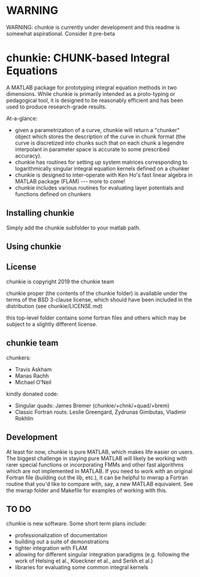 # WARNING

WARNING: chunkie is currently under development and
this readme is somewhat aspirational. Consider it
pre-beta

# chunkie: CHUNK-based Integral Equations

A MATLAB package for prototyping integral equation
methods in two dimensions.
While chunkie is primarily intended as a proto-typing
or pedagogical tool, it is designed to be reasonably
efficient and has been used to produce research-grade
results.

At-a-glance:
- given a parametrization of a curve, chunkie will return
a "chunker" object which stores the description of the
curve in chunk format (the curve is discretized into chunks
such that on each chunk a legendre interpolant in parameter
space is accurate to some prescribed accuracy).
- chunkie has routines for setting up system matrices
corresponding to logarithmically singular integral equation
kernels defined on a chunker
- chunkie is designed to inter-operate with Ken Ho's fast
linear algebra in MATLAB package (FLAM) --- more to come!
- chunkie includes various routines for evaluating layer
potentials and functions defined on chunkers

## Installing chunkie

Simply add the chunkie subfolder to your matlab path.

## Using chunkie



## License

chunkie is copyright 2019 the chunkie team

chunkie proper (the contents of the chunkie
folder) is available under the terms of the
BSD 3-clause license, which should have been included
in the distribution (see chunkie/LICENSE.md)

this top-level folder contains some fortran
files and others which may be subject to a slightly
different license.

## chunkie team

chunkers:
- Travis Askham
- Manas Rachh
- Michael O'Neil

kindly donated code:
- Singular quads: James Bremer (chunkie/+chnk/+quad/+brem)
- Classic Fortran routs: Leslie Greengard, Zydrunas
Gimbutas, Vladimir Rokhlin

## Development

At least for now, chunkie is pure MATLAB,
which makes life easier on users. The biggest
challenge in staying pure MATLAB will likely
be working with rarer special functions or
incorporating FMMs and other fast algorithms
which are not implemented in MATLAB.
If you need to work with an original Fortran
file (building out the lib, etc.), it can be
helpful to mwrap a Fortran routine that you'd
like to compare with, say, a new MATLAB equivalent.
See the mwrap folder and Makefile for examples of
working with this. 


## TO DO

chunkie is new software. Some short term plans
include:

- professionalization of documentation
- building out a suite of demonstrations
- tighter integration with FLAM
- allowing for different singular integration
paradigms (e.g. following the work of Helsing et al.,
Kloeckner et al., and Serkh et al.)
- libraries for evaluating some common integral
kernels